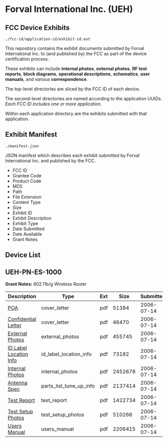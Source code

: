 # Forval International Inc. (UEH)
## FCC Device Exhibits

```
./fcc-id/application-id/exhibit-id.ext
```

This repository contains the exhibit documents submitted by Forval International Inc. to (and published by) the FCC as part of the device certification process.

These exhibits can include **internal photos**, **external photos**, **RF test reports**, **block diagrams**, **operational descriptions**, **schematics**, **user manuals**, and various **correspondence**.

The top-level directories are sliced by the FCC ID of each device.

The second-level directories are named according to the application UUIDs. *Each FCC ID includes one or more application.*

Within each application directory are the exhibits submitted with that application. 

## Exhibit Manifest

```
./manifest.json
```

JSON manifest which describes each exhibit submitted by Forval International Inc. and published by the FCC.

- FCC ID
- Grantee Code
- Product Code
- MD5
- Path
- File Extension
- Content Type
- Size
- Exhibit ID
- Exhibit Description
- Exhibit Type
- Date Submitted
- Date Available
- Grant Notes

## Device List
## UEH-PN-ES-1000
**Grant Notes:** 802.11b/g Wireless Router

| Description | Type | Ext | Size | Submitted | Available |
| ----------- | ---- | --- | ---- | --------- | --------- |
| [POA](UEH-PN-ES-1000/79baf3b8c8b67b2b5b04de15cc3a725c/678181.pdf) | cover_letter | pdf | 51384 | 2006-07-14 | 2006-07-15 |
| [Confidential Letter](UEH-PN-ES-1000/79baf3b8c8b67b2b5b04de15cc3a725c/678182.pdf) | cover_letter | pdf | 46470 | 2006-07-14 | 2006-07-15 |
| [External Photos](UEH-PN-ES-1000/79baf3b8c8b67b2b5b04de15cc3a725c/681604.pdf) | external_photos | pdf | 455745 | 2006-07-14 | 2006-07-15 |
| [ID Label Location Info](UEH-PN-ES-1000/79baf3b8c8b67b2b5b04de15cc3a725c/681605.pdf) | id_label_location_info | pdf | 73182 | 2006-07-14 | 2006-07-15 |
| [Internal Photos](UEH-PN-ES-1000/79baf3b8c8b67b2b5b04de15cc3a725c/681606.pdf) | internal_photos | pdf | 2452678 | 2006-07-14 | 2006-07-15 |
| [Antenna Spec](UEH-PN-ES-1000/79baf3b8c8b67b2b5b04de15cc3a725c/681615.pdf) | parts_list_tune_up_info | pdf | 2137414 | 2006-07-14 | 2006-07-15 |
| [Test Report](UEH-PN-ES-1000/79baf3b8c8b67b2b5b04de15cc3a725c/681609.pdf) | test_report | pdf | 1422734 | 2006-07-14 | 2006-07-15 |
| [Test Setup Photos](UEH-PN-ES-1000/79baf3b8c8b67b2b5b04de15cc3a725c/681610.pdf) | test_setup_photos | pdf | 510266 | 2006-07-14 | 2006-07-15 |
| [Users Manual](UEH-PN-ES-1000/79baf3b8c8b67b2b5b04de15cc3a725c/681611.pdf) | users_manual | pdf | 2206415 | 2006-07-14 | 2006-07-15 |
